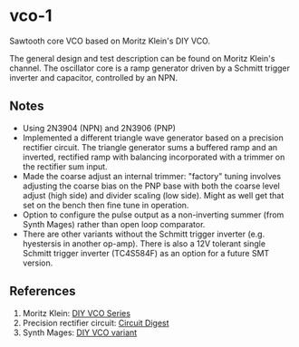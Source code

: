 # vco-1
Sawtooth core VCO based on Moritz Klein's DIY VCO. 

The general design and test description can be found on Moritz Klein's channel. The oscillator core is a ramp generator driven by a Schmitt trigger inverter and capacitor, controlled by an NPN. 

## Notes

* Using 2N3904 (NPN) and 2N3906 (PNP)
* Implemented a different triangle wave generator based on a precision rectifier circuit. The triangle generator sums a buffered ramp and an inverted, rectified ramp with balancing incorporated with a trimmer on the rectifier sum input.
* Made the coarse adjust an internal trimmer: "factory" tuning involves adjusting the coarse bias on the PNP base with both the coarse level adjust (high side) and divider scaling (low side). Might as well get that set on the bench then fine tune in operation.
* Option to configure the pulse output as a non-inverting summer (from Synth Mages) rather than open loop comparator.
* There are other variants without the Schmitt trigger inverter (e.g. hyestersis in another op-amp). There is also a 12V tolerant single Schmitt trigger inverter (TC4S584F) as an option for a future SMT version. 

## References

1. Moritz Klein: [DIY VCO Series](https://youtube.com/playlist?list=PLHeL0JWdJLvTuGCyC3qvx0RM39YvopVQN&si=mLFLNtdBjMHdq1OI)
2. Precision rectifier circuit: [Circuit Digest](https://circuitdigest.com/electronic-circuits/half-wave-and-full-wave-precision-rectifier-circuit-using-op-amp)
3. Synth Mages: [DIY VCO variant](https://gitea.circuitlocution.com/synth_mages/MK_VCO)

